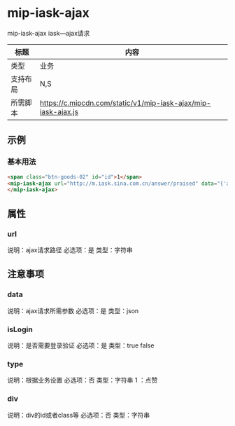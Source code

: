 # mip-iask-ajax

mip-iask-ajax iask—ajax请求

标题|内容
----|----
类型|业务
支持布局|N,S|
所需脚本|https://c.mipcdn.com/static/v1/mip-iask-ajax/mip-iask-ajax.js

## 示例

### 基本用法
```html
<span class="btn-goods-02" id="id">1</span>
<mip-iask-ajax url="http://m.iask.sina.com.cn/answer/praised" data="{'answerId' : 'id'}" isLogin="true" click="id" type="1" div="#id" >
</mip-iask-ajax>
```

## 属性

### url

说明：ajax请求路径
必选项：是
类型：字符串
## 注意事项

### data

说明：ajax请求所需参数
必选项：是
类型：json

### isLogin

说明：是否需要登录验证
必选项：是
类型：true false

### type

说明：根据业务设置
必选项：否
类型：字符串  1 ：点赞

### div

说明：div的id或者class等
必选项：否
类型：字符串
